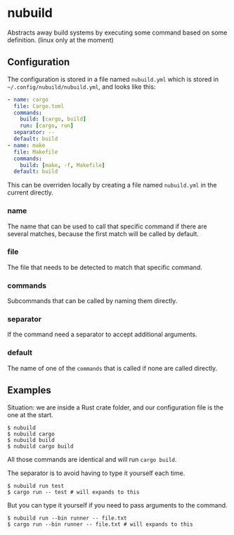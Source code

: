 # nubuild

Abstracts away build systems by executing some command based on some definition. (linux only at the moment)

## Configuration

The configuration is stored in a file named `nubuild.yml` which is stored in `~/.config/nubuild/nubuild.yml`, and looks like this:

```yml
- name: cargo
  file: Cargo.toml
  commands:
    build: [cargo, build]
    run: [cargo, run]
  separator: --
  default: build
- name: make
  file: Makefile
  commands:
    build: [make, -f, Makefile]
  default: build
```

This can be overriden locally by creating a file named `nubuild.yml` in the current directly.

### name

The name that can be used to call that specific command if there are several matches, because the first match will be called by default.

### file

The file that needs to be detected to match that specific command.

### commands

Subcommands that can be called by naming them directly.

### separator

If the command need a separator to accept additional arguments.

### default

The name of one of the `commands` that is called if none are called directly.

## Examples

Situation: we are inside a Rust crate folder, and our configuration file is the one at the start.

```console
$ nubuild
$ nubuild cargo
$ nubuild build
$ nubuild cargo build
```

All those commands are identical and will run `cargo build`.

The separator is to avoid having to type it yourself each time.

```console
$ nubuild run test
$ cargo run -- test # will expands to this
```

But you can type it yourself if you need to pass arguments to the command.

```console
$ nubuild run --bin runner -- file.txt
$ cargo run --bin runner -- file.txt # will expands to this
```

